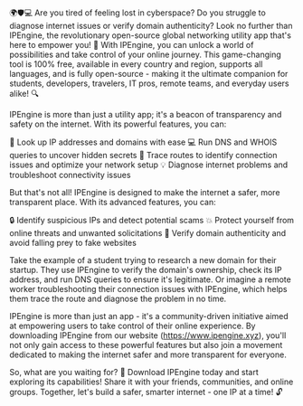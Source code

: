 🌍🛡️💻 Are you tired of feeling lost in cyberspace? Do you struggle to diagnose internet issues or verify domain authenticity? Look no further than IPEngine, the revolutionary open-source global networking utility app that's here to empower you! 🚀 With IPEngine, you can unlock a world of possibilities and take control of your online journey. This game-changing tool is 100% free, available in every country and region, supports all languages, and is fully open-source - making it the ultimate companion for students, developers, travelers, IT pros, remote teams, and everyday users alike! 🔍

IPEngine is more than just a utility app; it's a beacon of transparency and safety on the internet. With its powerful features, you can:

🔹 Look up IP addresses and domains with ease
💻 Run DNS and WHOIS queries to uncover hidden secrets
🔎 Trace routes to identify connection issues and optimize your network setup
💡 Diagnose internet problems and troubleshoot connectivity issues

But that's not all! IPEngine is designed to make the internet a safer, more transparent place. With its advanced features, you can:

🔒 Identify suspicious IPs and detect potential scams
💥 Protect yourself from online threats and unwanted solicitations
🌟 Verify domain authenticity and avoid falling prey to fake websites

Take the example of a student trying to research a new domain for their startup. They use IPEngine to verify the domain's ownership, check its IP address, and run DNS queries to ensure it's legitimate. Or imagine a remote worker troubleshooting their connection issues with IPEngine, which helps them trace the route and diagnose the problem in no time.

IPEngine is more than just an app - it's a community-driven initiative aimed at empowering users to take control of their online experience. By downloading IPEngine from our website (https://www.ipengine.xyz), you'll not only gain access to these powerful features but also join a movement dedicated to making the internet safer and more transparent for everyone.

So, what are you waiting for? 🚀 Download IPEngine today and start exploring its capabilities! Share it with your friends, communities, and online groups. Together, let's build a safer, smarter internet - one IP at a time! 🔓